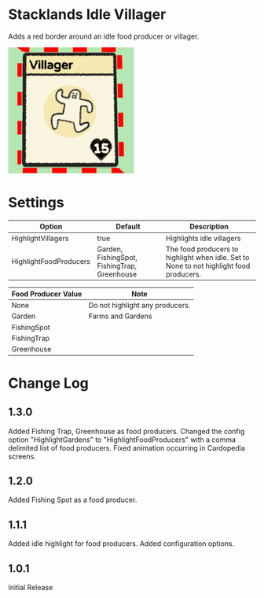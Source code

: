 # Stacklands Idle Villager

Adds a red border around an idle food producer or villager.

![Idle Villager](Thunderstore.io-Package/icon.png)

# Settings

|Option|Default|Description|
|--|--|--|
|HighlightVillagers|true|Highlights idle villagers|
|HighlightFoodProducers|Garden, FishingSpot, FishingTrap, Greenhouse|The food producers to highlight when idle.  Set to None to not highlight food producers.|


|Food Producer Value|Note|
|--|--|
|None| Do not highlight any producers.|
|Garden | Farms and Gardens|
|FishingSpot | |
|FishingTrap | |
|Greenhouse ||

# Change Log

## 1.3.0
Added Fishing Trap, Greenhouse as food producers.
Changed the config option "HighlightGardens" to "HighlightFoodProducers"
with a comma delimited list of food producers.
Fixed animation occurring in Cardopedia screens.

## 1.2.0
Added Fishing Spot as a food producer.

## 1.1.1
Added idle highlight for food producers.
Added configuration options.

## 1.0.1
Initial Release

